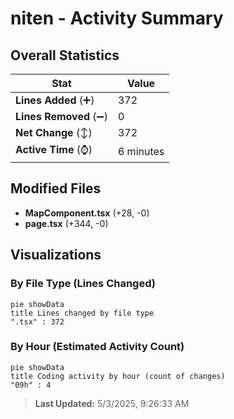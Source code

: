 # niten - Activity Summary 

## Overall Statistics

| Stat                   | Value                                                             |
| ---------------------- | ----------------------------------------------------------------- |
| **Lines Added** (➕)   | 372                                          |
| **Lines Removed** (➖) | 0                                        |
| **Net Change** (↕)    | 372                |
| **Active Time** (⌚)   | 6 minutes |


## Modified Files
- **MapComponent.tsx** (+28, -0)
- **page.tsx** (+344, -0)

## Visualizations

### By File Type (Lines Changed)

```mermaid
pie showData
title Lines changed by file type
".tsx" : 372
```

### By Hour (Estimated Activity Count)

```mermaid
pie showData
title Coding activity by hour (count of changes)
"09h" : 4
```


> **Last Updated:** 5/3/2025, 9:26:33 AM